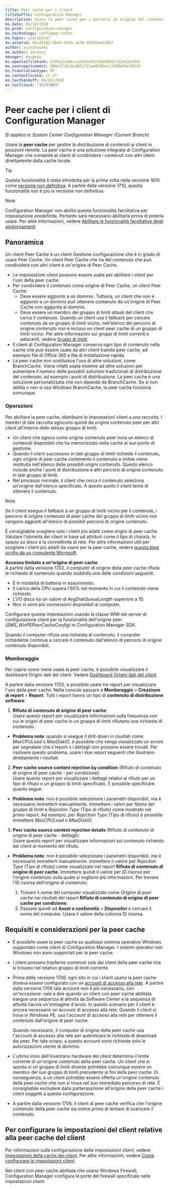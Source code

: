 ```yaml
---
title: Peer cache per i client
titleSuffix: Configuration Manager
description: Usare la peer cache per i percorsi di origine del contenuto del client quando si distribuiscono contenuti con System Center Configuration Manager.
ms.date: 04/10/2018
ms.prod: configuration-manager
ms.technology: configmgr-other
ms.topic: conceptual
ms.assetid: 86cd5382-8b41-45db-a4f0-16265ae22657
author: aczechowski
ms.author: aaroncz
manager: dougeby
ms.openlocfilehash: b705a2cb8eccae3abe63c5de0680c712ab2e181e
ms.sourcegitcommit: 0b0c2735c4ed822731ae069b4cc1380e89e78933
ms.translationtype: HT
ms.contentlocale: it-IT
ms.lasthandoff: 05/03/2018
ms.locfileid: "32337803"
---
```

# <a name="peer-cache-for-configuration-manager-clients"></a>Peer cache per i client di Configuration Manager

*Si applica a: System Center Configuration Manager (Current Branch)*

<!--1101436-->
Usare la **peer cache** per gestire la distribuzione di contenuti ai client in posizioni remote. La peer cache è una soluzione integrata di Configuration Manager che consente ai client di condividere i contenuti con altri client direttamente dalla cache locale.   

> [!TIP]  
> Questa funzionalità è stata introdotta per la prima volta nella versione 1610 come [versione non definitiva](/sccm/core/servers/manage/pre-release-features). A partire dalla versione 1710, questa funzionalità non è più in versione non definitiva.  


> [!Note]  
> Configuration Manager non abilita questa funzionalità facoltativa per impostazione predefinita. Pertanto sarà necessario abilitarla prima di poterla usare. Per altre informazioni, vedere [Abilitare le funzionalità facoltative degli aggiornamenti](/sccm/core/servers/manage/install-in-console-updates#bkmk_options).<!--505213-->  


## <a name="overview"></a>Panoramica
Un client Peer Cache è un client Gestione configurazione che è in grado di usare Peer Cache. Un client Peer Cache che ha del contenuto che può condividere con altri client è un'origine di Peer Cache.
 -  Le impostazioni client possono essere usate per abilitare i client per l'uso della peer cache.
 -  Per condividere il contenuto come origine di Peer Cache, un client Peer Cache:
    -  Deve essere aggiunto a un dominio. Tuttavia, un client che non è aggiunto a un dominio può ottenere contenuto da un'origine di Peer Cache non aggiunta al dominio.
    -  Deve essere un membro del gruppo di limiti attuali del client che cerca il contenuto. Quando un client usa il fallback per cercare contenuto da un gruppo di limiti vicino, nell'elenco dei percorsi di origine contenuto non è incluso un client peer cache di un gruppo di limiti vicino. Per altre informazioni sui gruppi di limiti correnti e adiacenti, vedere [Gruppi di limiti](/sccm/core/servers/deploy/configure/define-site-boundaries-and-boundary-groups##a-namebkmkboundarygroupsa-boundary-groups).
 - Il client di Configuration Manager conserva ogni tipo di contenuto nella cache che può essere usato da altri client tramite peer cache, ad esempio file di Office 365 e file di installazione rapida.<!--SMS.500850-->
 -  La peer cache non sostituisce l'uso di altre soluzioni, come BranchCache. Viene infatti usata insieme ad altre soluzioni per aumentare il numero delle possibili soluzioni tradizionali di distribuzione del contenuto, ad esempio i punti di distribuzione. La peer cache è una soluzione personalizzata che non dipende da BranchCache. Se si non abilita o non si usa Windows BranchCache, la peer cache funziona comunque.

### <a name="operations"></a>Operazioni

Per abilitare la peer cache, distribuire le impostazioni client a una raccolta. I membri di tale raccolta agiscono quindi da origine contenuto peer per altri client all'interno dello stesso gruppo di limiti.
 -  Un client che agisce come origine contenuto peer invia un elenco di contenuti disponibili che ha memorizzato nella cache al suo punto di gestione.
 -  Quando il client successivo in tale gruppo di limiti richiede il contenuto, ogni origine di peer cache contenente il contenuto e online viene restituita nell'elenco delle possibili origini contenuto. Questo elenco include anche i punti di distribuzione e altri percorsi di origine contenuto in tale gruppo di limiti.
 -  Nel processo normale, il client che cerca il contenuto seleziona un'origine dall'elenco specificato. A questo punto il client tenta di ottenere il contenuto.

> [!NOTE]
> Se il client esegue il fallback a un gruppo di limiti vicino per il contenuto, i percorsi di origine contenuto di peer cache del gruppo di limiti vicino non vengono aggiunti all'elenco di possibili percorsi di origine contenuto.  


È consigliabile scegliere solo i client più adatti come origini di peer cache. Valutare l'idoneità dei client in base ad attributi come il tipo di chassis, lo spazio su disco e la connettività di rete. Per altre informazioni utili per scegliere i client più adatti da usare per la peer cache, vedere [questo blog scritto da un consulente Microsoft](https://blogs.technet.microsoft.com/setprice/2016/06/29/pe-peer-cache-custom-reporting-examples/).

**Accesso limitato a un'origine di peer cache**  
A partire dalla versione 1702, il computer di origine della peer cache rifiuta le richieste di contenuto quando soddisfa una delle condizioni seguenti:  
  -  È in modalità di batteria in esaurimento.
  -  Il carico della CPU supera l'80% nel momento in cui il contenuto viene richiesto.
  -  L'I/O disco ha un valore di *AvgDiskQueueLength* superiore a 10.
  -  Non vi sono più connessioni disponibili al computer.   

Configurare queste impostazioni usando la classe WMI del server di configurazione client per la funzionalità dell'origine peer (*SMS_WinPEPeerCacheConfig*) in Configuration Manager SDK.

Quando il computer rifiuta una richiesta di contenuto, il computer richiedente continua a cercare il contenuto dall'elenco di percorsi di origine contenuto disponibili.   



### <a name="monitoring"></a>Monitoraggio   
Per capire come viene usata la peer cache, è possibile visualizzare il dashboard Origini dati del client. Vedere [Dashboard Origini dati del client](/sccm/core/servers/deploy/configure/monitor-content-you-have-distributed#client-data-sources-dashboard).

A partire dalla versione 1702, è possibile usare tre report per visualizzare l'uso della peer cache. Nella console passare a **Monitoraggio** > **Creazione di report** > **Report**. Tutti i report hanno un tipo di **contenuto di distribuzione software**:
1.  **Rifiuto di contenuto di origine di peer cache**:  
Usare questo report per visualizzare informazioni sulla frequenza con cui le origini di peer cache in un gruppo di limiti rifiutano una richiesta di contenuto.
 - **Problema noto**: quando si esegue il drill-down in risultati come *MaxCPULoad* o *MaxDiskIO*, è possibile che venga visualizzato un errore per segnalare che il report o i dettagli non possono essere trovati. Per risolvere questo problema, usare i due report seguenti che illustrano direttamente i risultati.

2. **Peer cache source content rejection by condition** (Rifiuto di contenuto di origine di peer cache - per condizione):  
Usare questo report per visualizzare i dettagli relativi al rifiuto per un tipo di rifiuto o un gruppo di limiti specificato. È possibile specificare quanto segue:

  - **Problema noto**: non è possibile selezionare i parametri disponibili, ma è necessario immetterli manualmente. Immettere i valori per *Nome del gruppo di limiti* e *Rejection Type* (Tipo di rifiuto) come mostrato nel primo report. Ad esempio, per *Rejection Type* (Tipo di rifiuto) è possibile immettere *MaxCPULoad* o *MaxDiskIO*.

3. **Peer cache source content rejection details** (Rifiuto di contenuto di origine di peer cache - dettagli):   
  Usare questo report per visualizzare informazioni sul contenuto richiesto dal client al momento del rifiuto.

 - **Problema noto**: non è possibile selezionare i parametri disponibili, ma è necessario immetterli manualmente. Immettere il valore per *Rejection Type* (Tipo di rifiuto) come visualizzato nel report **Rifiuto di contenuto di origine di peer cache**. Immettere quindi il valore per *ID risorsa* per l'origine contenuto sulla quale si vogliono più informazioni. Per trovare l'ID risorsa dell'origine di contenuto:  

    1. Trovare il nome del computer visualizzato come *Origine di peer cache* nei risultati del report **Rifiuto di contenuto di origine di peer cache per condizione**.  
    2. Passare quindi ad **Asset e conformità** > **Dispositivi** e cercare il nome del computer. Usare il valore della colonna ID risorsa.  


## <a name="requirements-and-considerations-for-peer-cache"></a>Requisiti e considerazioni per la peer cache
-   È possibile usare la peer cache su qualsiasi sistema operativo Windows supportato come client di Configuration Manager. I sistemi operativi non Windows non sono supportati per la peer cache.

-   I client possono trasferire contenuti solo dai client della peer cache che si trovano nel relativo gruppo di limiti corrente.

-   Prima della versione 1706, ogni sito in cui i client usano la peer cache doveva essere configurato con un [account di accesso alla rete](/sccm/core/plan-design/hierarchy/manage-accounts-to-access-content#a-namebkmknaaa-network-access-account). A partire dalla versione 1706 tale account non è più necessario, con un'eccezione: vale a dire quando un client con peer cache abilitata esegue una sequenza di attività da Software Center e la sequenza di attività riavvia un'immagine d'avvio. In questo scenario per il client è ancora necessario un account di accesso alla rete. Quando il client si trova in Windows PE, usa l'account di accesso alla rete per ottenere il contenuto dall'origine di peer cache.

    Quando necessario, il computer di origine della peer cache usa l'account di accesso alla rete per autenticare le richieste di download dai peer. Per tale scopo, a questo account sono richieste solo le autorizzazioni utente di dominio.

-   L'ultimo invio dell'inventario hardware del client determina il limite corrente di un'origine contenuto della peer cache. Un client che si sposta in un gruppo di limiti diverso potrebbe comunque essere un membro del suo gruppo di limiti precedente ai fini della peer cache. Di conseguenza, a un client potrebbe essere offerta un'origine contenuto della peer cache che non si trova nel suo immediato percorso di rete. È consigliabile escludere dalla partecipazione all'origine della peer cache i client soggetti a questa configurazione.
-    A partire dalla versione 1706, il client di peer cache verifica che l'origine contenuto della peer cache sia online prima di tentare di scaricare il contenuto. <!--sms.498675-->

## <a name="to-configure-client-peer-cache-client-settings"></a>Per configurare le impostazioni del client relative alla peer cache del client
Per informazioni sulla configurazione delle impostazioni client, vedere [Impostazioni della cache dei client](/sccm/core/clients/deploy/about-client-settings#client-cache-settings). Per altre informazioni, vedere [Come configurare le impostazioni client](/sccm/core/clients/deploy/configure-client-settings).

Nei client con peer cache abilitata che usano Windows Firewall, Configuration Manager configura le porte del firewall specificate nelle impostazioni client.
